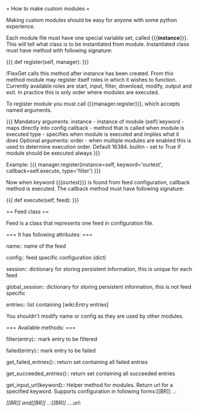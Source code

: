 = How to make custom modules =

Making custom modules should be easy for anyone with some python experience.

Each module file must have one special variable set, called {{{__instance__}}}. This will tell what class is to be instantiated from module.
Instantiated class must have method with following signature:

{{{
def register(self, manager):
}}}

!FlexGet calls this method after instance has been created. From this method module may register itself roles in which it wishes to function.
Currently available roles are start, input, filter, download, modify, output and exit. In practice this is only order where modules are executed.

To register module you must call {{{manager.register}}}, which accepts named arguments.

{{{
Mandatory arguments:
    instance    - instance of module (self)
    keyword     - maps directly into config
    callback    - method that is called when module is executed
    type        - specifies when module is executed and implies what it does
Optional arguments:
    order       - when multiple modules are enabled this is used to
                  determine execution order. Default 16384.
    builtin     - set to True if module should be executed always
}}}

Example:
{{{
  manager.register(instance=self, keyword='ourtest', callback=self.execute, type='filter')
}}}

Now when keyword {{{ourtest}}} is found from feed configuration, callback method is executed. The callback method must have following signature:

{{{
def execute(self, feed):
}}}

== Feed class ==

Feed is a class that represents one feed in configuration file.

=== It has following attributes: ===

 name::
  name of the feed

 config::
  feed specific configuration (dict)

 session::
  dictionary for storing persistent information, this is unique for each feed

 global_session::
  dictionary for storing persistent information, this is not feed specific

 entries::
  list containing [wiki:Entry entries]

You shouldn't modify name or config as they are used by other modules.

=== Available methods: ===

 filter(entry)::
  mark entry to be filtered

 failed(entry)::
  mark entry to be failed

 get_failed_entries()::
  return set containing all failed entries

 get_succeeded_entries()::
  return set containing all succeeded entries

 get_input_url(keyword)::
  Helper method for modules. Return url for a specified keyword.
  Supports configuration in following forms:[[BR]]
  ..<keyword>: <address>[[BR]]
  and[[BR]]
  ..<keyword>:[[BR]]
  ....url: <address>